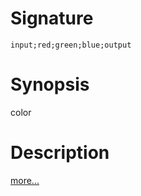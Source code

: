 # Signature
```vikid-signature
input;red;green;blue;output
```

# Synopsis
color

# Description

[more...](https://en.wikipedia.org/wiki/RGB_color_model)